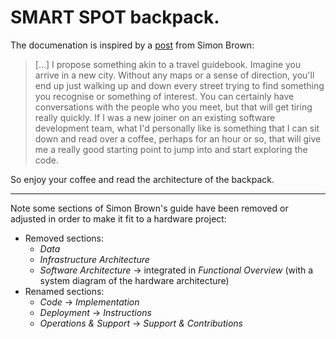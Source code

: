# SMART SPOT backpack.

The documenation is inspired by a [post](https://web.archive.org/web/20220526203757/http://www.codingthearchitecture.com/2016/05/31/agile_software_architecture_documentation.html) from Simon Brown:

> [...] I propose something akin to a travel guidebook. Imagine you arrive in a new city. Without any maps or a sense of direction, you'll end up just walking up and down every street trying to find something you recognise or something of interest. You can certainly have conversations with the people who you meet, but that will get tiring really quickly. If I was a new joiner on an existing software development team, what I'd personally like is something that I can sit down and read over a coffee, perhaps for an hour or so, that will give me a really good starting point to jump into and start exploring the code.

So enjoy your coffee and read the architecture of the backpack.

***

Note some sections of Simon Brown's guide have been removed or adjusted in order to make it fit to a hardware project:  

* Removed sections:
  * *Data*
  * *Infrastructure Architecture*
  * *Software Architecture* -> integrated in *Functional Overview* (with a system diagram of the hardware architecture)
* Renamed sections:
  * *Code* -> *Implementation*
  * *Deployment* -> *Instructions*
  * *Operations & Support* -> *Support & Contributions*
